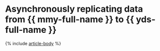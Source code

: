 # Asynchronously replicating data from {{ mmy-full-name }} to {{ yds-full-name }}

{% include [article-body](../../_tutorials/datatransfer/mmy-to-yds.md) %}
